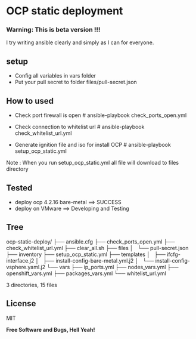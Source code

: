 # OCP static deployment
### Warning: This is beta version !!!  
I try writing ansible clearly and simply as I can for everyone.
## setup
- Config all variables in vars folder
- Put your pull secret to folder files/pull-secret.json

## How to used
- Check port firewall is open
\# ansible-playbook check_ports_open.yml

- Check connection to whitelist url
\# ansible-playbook check_whitelist_url.yml

- Generate ignition file and iso for install OCP
\# ansible-playbook setup_ocp_static.yml

Note : When you run setup_ocp_static.yml all file will download to files directory

## Tested
- deploy ocp 4.2.16 bare-metal ==> SUCCESS
- deploy on VMware ==> Developing and Testing

## Tree
ocp-static-deploy/
├── ansible.cfg
├── check_ports_open.yml
├── check_whitelist_url.yml
├── clear_all.sh
├── files
│   └── pull-secret.json
├── inventory
├── setup_ocp_static.yml
├── templates
│   ├── ifcfg-interface.j2
│   ├── install-config-bare-metal.yml.j2
│   └── install-config-vsphere.yaml.j2
└── vars
    ├── ip_ports.yml
    ├── nodes_vars.yml
    ├── openshift_vars.yml
    ├── packages_vars.yml
    └── whitelist_url.yml

3 directories, 15 files


License
----

MIT

**Free Software and Bugs, Hell Yeah!**

